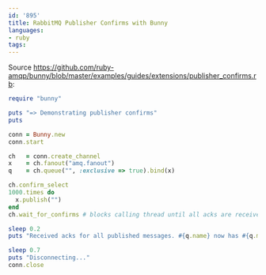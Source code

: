```yaml
---
id: '895'
title: RabbitMQ Publisher Confirms with Bunny
languages:
- ruby
tags:
---
```

Source https://github.com/ruby-amqp/bunny/blob/master/examples/guides/extensions/publisher_confirms.rb:

```ruby
require "bunny"

puts "=> Demonstrating publisher confirms"
puts

conn = Bunny.new
conn.start

ch   = conn.create_channel
x    = ch.fanout("amq.fanout")
q    = ch.queue("", :exclusive => true).bind(x)

ch.confirm_select
1000.times do
  x.publish("")
end
ch.wait_for_confirms # blocks calling thread until all acks are received

sleep 0.2
puts "Received acks for all published messages. #{q.name} now has #{q.message_count} messages."

sleep 0.7
puts "Disconnecting..."
conn.close
```
